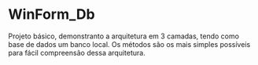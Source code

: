 # WinForm_Db
Projeto básico, demonstranto a arquitetura em 3 camadas, tendo como base de dados um banco local. Os métodos são os mais simples possíveis para fácil compreensão dessa arquitetura.

